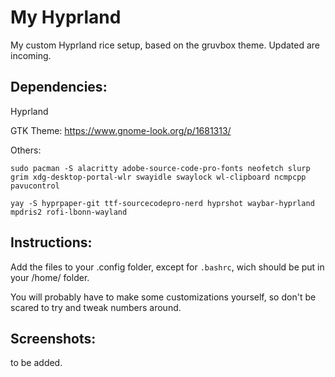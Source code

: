# My Hyprland

My custom Hyprland rice setup, based on the gruvbox theme. Updated are incoming.
## Dependencies:
Hyprland

GTK Theme: https://www.gnome-look.org/p/1681313/


Others:

`sudo pacman -S alacritty adobe-source-code-pro-fonts neofetch slurp grim xdg-desktop-portal-wlr swayidle swaylock wl-clipboard ncmpcpp pavucontrol`

`yay -S hyprpaper-git ttf-sourcecodepro-nerd hyprshot waybar-hyprland mpdris2 rofi-lbonn-wayland`


## Instructions:
Add the files to your .config folder, except for `.bashrc`, wich should be put in your /home/ folder.

You will probably have to make some customizations yourself, so don't be scared to try and tweak numbers around.

## Screenshots: 
to be added.

